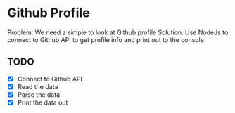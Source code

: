 # Github Profile

Problem: We need a simple to look at Github profile
Solution: Use NodeJs to connect to Github API to
get profile info and print out to the console


## TODO

* [x] Connect to Github API
* [x] Read the data
* [x] Parse the data
* [x]  Print the data out